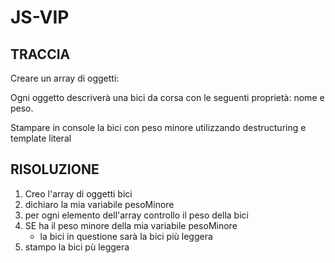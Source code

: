 # JS-VIP

## TRACCIA

Creare un array di oggetti:

Ogni oggetto descriverà una bici da corsa con le seguenti proprietà: nome e peso.

Stampare in console la bici con peso minore utilizzando destructuring e template literal

## RISOLUZIONE

1. Creo l'array di oggetti bici
2. dichiaro la mia variabile pesoMinore
3. per ogni elemento dell'array controllo il peso della bici
4. SE ha il peso minore della mia variabile pesoMinore
   - la bici in questione sarà la bici più leggera
5. stampo la bici pù leggera
